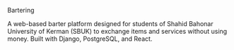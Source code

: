 B a r t e r i n g

A web-based barter platform designed for students of Shahid Bahonar University of Kerman (SBUK) to exchange items and services without using money. Built with Django, PostgreSQL, and React.

